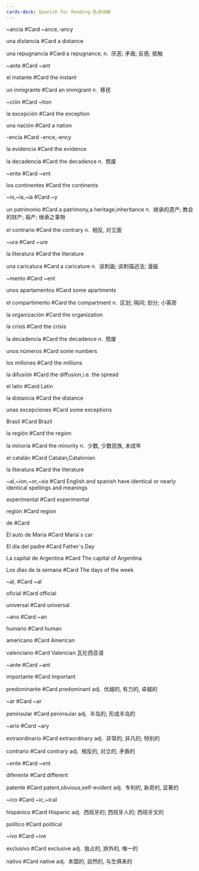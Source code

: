 ```yaml
---
cards-deck: Spanish For Reading-名词词根
---
```

~ancia #Card 
~ance,-ancy
 
una distancia #Card 
a distance

una repugnancia #Card 
a repugnance,
n.  厌恶; 矛盾; 反感; 抵触

~ante #Card 
~ant

el instante #Card 
the instant

un inmigrante #Card 
an immigrant 
n.  移民

~ción #Card 
~tion

la excepción  #Card 
the exception

una nación  #Card 
a nation

 -encia  #Card 
 -ence,-ency

la evidencia #Card 
the evidence

la decadencia #Card 
the decadence
n.  颓废 

~ente #Card 
~ent

los continentes #Card 
the continents

~io,~ía,~ia #Card 
~y

un patrimonio #Card 
a patrimony,a heritage,inheritance
n.  继承的遗产; 教会的财产; 祖产; 继承之事物

el contrario #Card 
the contrary
n.  相反, 对立面

~ura #Card 
~ure

la literatura #Card 
the literature

una caricatura #Card 
a caricature
n.  讽刺画; 讽刺描述法; 漫画

~mento #Card 
~ent

unos apartamentos #Card 
some apartments

el compartimento #Card 
the compartment
n.  区划; 隔间; 划分; 小客房

la organización #Card 
the organization

la crisis #Card 
the crisis

la decadencia #Card 
the decadence
n.  颓废

unos números #Card 
some numbers

los millones #Card 
the millions

la difusión #Card 
the diffusion,i.e. the spread

el latín #Card 
Latin

 la distancia #Card 
 the distance

unas excepciones #Card 
some exceptions

 Brasil #Card 
 Brazil
 
la región #Card 
the region

la minoría #Card 
the minority 
n.  少数, 少数民族, 未成年

el catalán #Card 
Catalan,Catalonian

la literatura #Card 
the literature

~al,~ion,~or,~sis #Card 
English and spanish have identical or nearly identical spellings and meanings

experimental #Card 
experimental

región #Card 
region

de #Card 

El auto de María #Card 
Maria´s car

El día del padre #Card 
Father´s Day

La capital de Argentina #Card 
The capital of Argentina

Los días de la semana #Card 
The days of the week

~al, #Card 
~al

oficial #Card 
official

universal #Card 
universal

~ano #Card 
~an

humano #Card 
human

americano #Card 
American

valenciano #Card 
Valencian
瓦伦西亚语

~ante #Card 
~ant

importante #Card 
important

predominante #Card 
predominant
adj.  优越的, 有力的, 卓越的

~ar #Card 
~ar

peninsular #Card 
peninsular
adj.  半岛的; 形成半岛的

~ario #Card 
~ary

extraordinario #Card 
extraordinary
adj.  非常的; 非凡的; 特别的

contrario #Card 
contrary
adj.  相反的, 对立的, 矛盾的

~ente #Card 
~ent

diferente #Card 
different

patente #Card 
patent,obvious,self-evident
adj.  专利的, 新奇的, 显著的

~ico #Card 
~ic,~ical

hispánico #Card 
Hispanic
adj.  西班牙的; 西班牙人的; 西班牙文的

político #Card 
political

~ivo #Card 
~ive

exclusivo #Card 
exclusive
adj.  独占的, 排外的, 唯一的

nativo #Card 
native
adj.  本国的, 自然的, 与生俱来的















